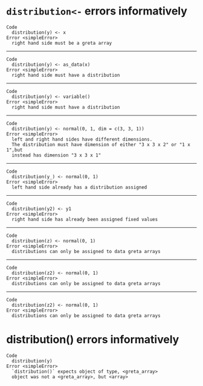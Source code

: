 # `distribution<-` errors informatively

    Code
      distribution(y) <- x
    Error <simpleError>
      right hand side must be a greta array

---

    Code
      distribution(y) <- as_data(x)
    Error <simpleError>
      right hand side must have a distribution

---

    Code
      distribution(y) <- variable()
    Error <simpleError>
      right hand side must have a distribution

---

    Code
      distribution(y) <- normal(0, 1, dim = c(3, 3, 1))
    Error <simpleError>
      left and right hand sides have different dimensions.
      The distribution must have dimension of either "3 x 3 x 2" or "1 x 1",but
      instead has dimension "3 x 3 x 1"

---

    Code
      distribution(y_) <- normal(0, 1)
    Error <simpleError>
      left hand side already has a distribution assigned

---

    Code
      distribution(y2) <- y1
    Error <simpleError>
      right hand side has already been assigned fixed values

---

    Code
      distribution(z) <- normal(0, 1)
    Error <simpleError>
      distributions can only be assigned to data greta arrays

---

    Code
      distribution(z2) <- normal(0, 1)
    Error <simpleError>
      distributions can only be assigned to data greta arrays

---

    Code
      distribution(z2) <- normal(0, 1)
    Error <simpleError>
      distributions can only be assigned to data greta arrays

# distribution() errors informatively

    Code
      distribution(y)
    Error <simpleError>
      `distribution()` expects object of type, <greta_array>
      object was not a <greta_array>, but <array>

